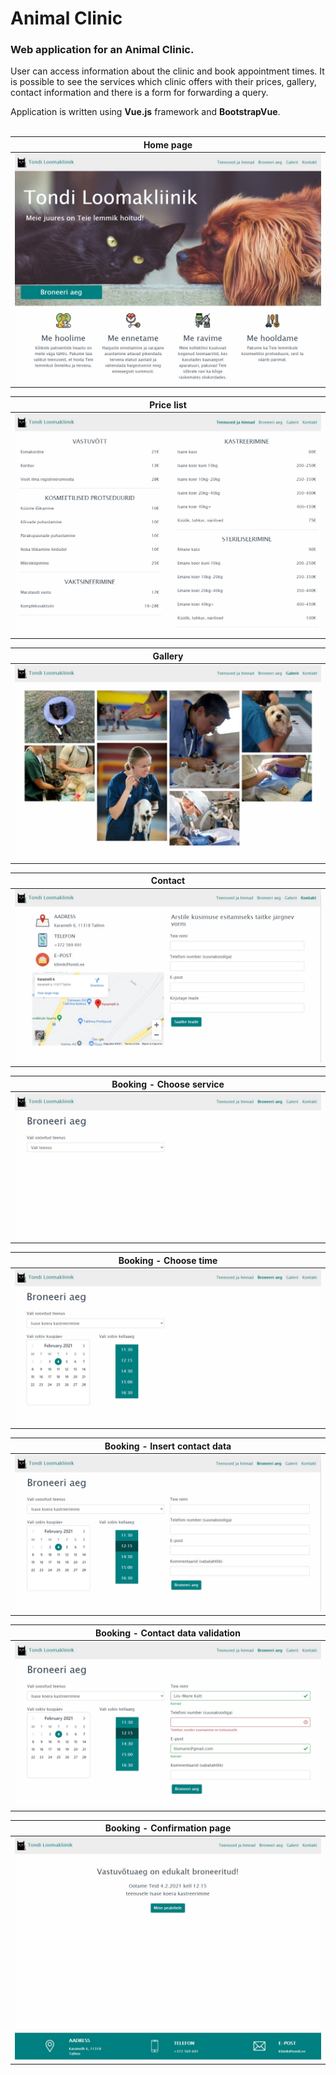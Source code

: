 # Animal Clinic

### Web application for an Animal Clinic.

User can access information about the clinic and book appointment times.
It is possible to see the services which clinic offers with their prices, gallery, contact information and there is a form for forwarding a query.

Application is written using **Vue.js** framework and **BootstrapVue**.
<br/><br/>

Home page |
------------ |
<img src="screenshots/home.jpg"> |

Price list |
------------ |
<img src="screenshots/pricelist.jpg"> |

Gallery |
------------ |
<img src="screenshots/gallery.jpg"> |

Contact |
------------ |
<img src="screenshots/contact.jpg"> |

Booking - Choose service |
------------ |
<img src="screenshots/booking1.jpg"> |

Booking - Choose time |
------------ |
<img src="screenshots/booking2.jpg"> |

Booking - Insert contact data |
------------ |
<img src="screenshots/booking3.jpg"> |

Booking - Contact data validation |
------------ |
<img src="screenshots/booking4.jpg"> |

Booking - Confirmation page |
------------ |
<img src="screenshots/booking5.jpg"> |
